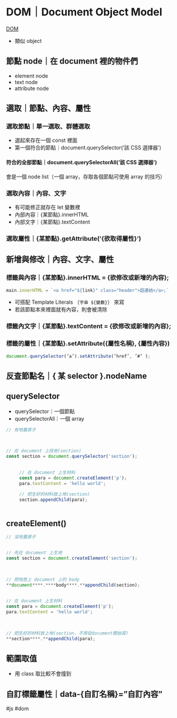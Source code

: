 # DOM｜Document Object Model
 [DOM](https://developer.mozilla.org/en-US/docs/Web/API/Document_Object_Model/Introduction)
-   類似 object

## 節點 node｜在 document 裡的物件們
-   element node
-   text node
-   attribute node

## 選取｜節點、內容、屬性
### 選取節點｜單一選取、群體選取
-   選起來存在一個 const 裡面
-   第一個符合的節點｜document.querySelector(’該 CSS 選擇器’)

#### 符合的全部節點｜document.querySelectorAll(’該 CSS 選擇器’)
會是一個 node list（一個 array，存取各個節點可使用 array 的技巧）

### 選取內容｜內容、文字
-   有可能修正就存在 let 變數裡
-   內部內容｜{某節點}.innerHTML
-   內部文字｜{某節點}.textContent

### 選取屬性｜{某節點}.getAttribute(’{欲取得屬性}’)

## 新增與修改｜內容、文字、屬性
### 標籤與內容｜{某節點}.innerHTML = {欲修改或新增的內容};
```js
main.innerHTML = `<a href="${link}" class="header">超連結</a>;`
```
-   可搭配 Template Literals （`字串 ${變數}`） 來寫
-   若該節點本來裡面就有內容，則會被清除

### 標籤內文字｜{某節點}.textContent = {欲修改或新增的內容};
### 標籤的屬性｜{某節點}.setAttribute({屬性名稱}, {屬性內容})
```js
document.querySelector(’a’).setAttribute(’href’, ’#’ );
```
## 反查節點名｜{ 某 selector }.nodeName
##  querySelector
-   querySelector｜一個節點
-   querySelectorAll｜一個 array
```js
// 有地蓋房子

  

// 在 document 上找地(section) 
const section = document.querySelector('section');
  

	 // 在 document 上生材料
	 const para = document.createElement('p');
	 para.textContent = 'hello world';

	 // 把生好的材料放上地(section)
	 section.appendChild(para);
 
```
## createElement()
```js
// 沒地蓋房子


// 先在 document 上生地
const section = document.createElement('section');

  

// 把地放上 document 上的 body
**document****.****body****.**appendChild(section);

  
// 在 document 上生材料
const para = document.createElement('p');
para.textContent = 'hello world';

  

// 把生好的材料放上地(section，不用從document開始寫)
**section****.**appendChild(para);
```


## 範圍取值
-   用 class 取比較不會撞到

## 自訂標籤屬性｜data-{自訂名稱}=”自訂內容”

  
#js #dom
